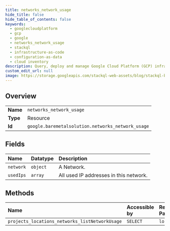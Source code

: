 ```yaml
---
title: networks_network_usage
hide_title: false
hide_table_of_contents: false
keywords:
  - googlecloudplatform
  - gcp
  - google
  - networks_network_usage
  - stackql
  - infrastructure-as-code
  - configuration-as-data
  - cloud inventory
description: Query, deploy and manage Google Cloud Platform (GCP) infrastructure and resources using SQL
custom_edit_url: null
image: https://storage.googleapis.com/stackql-web-assets/blog/stackql-blog-post-featured-image.png
---
```

  
    

## Overview
<table><tbody>
<tr><td><b>Name</b></td><td><code>networks_network_usage</code></td></tr>
<tr><td><b>Type</b></td><td>Resource</td></tr>
<tr><td><b>Id</b></td><td><code>google.baremetalsolution.networks_network_usage</code></td></tr>
</tbody></table>

## Fields
| Name | Datatype | Description |
|:-----|:---------|:------------|
| `network` | `object` | A Network. |
| `usedIps` | `array` | All used IP addresses in this network. |
## Methods
| Name | Accessible by | Required Params |
|:-----|:--------------|:----------------|
| `projects_locations_networks_listNetworkUsage` | `SELECT` | `location` |
